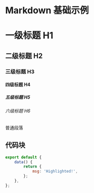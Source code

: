 # Markdown 基础示例

# 一级标题 H1

## 二级标题 H2

### 三级标题 H3

#### 四级标题 H4

##### 五级标题 H5

###### 六级标题 H6

普通段落

## 代码块

```js
export default {
	data() {
		return {
			msg: 'Highlighted!',
		};
	},
};
```
